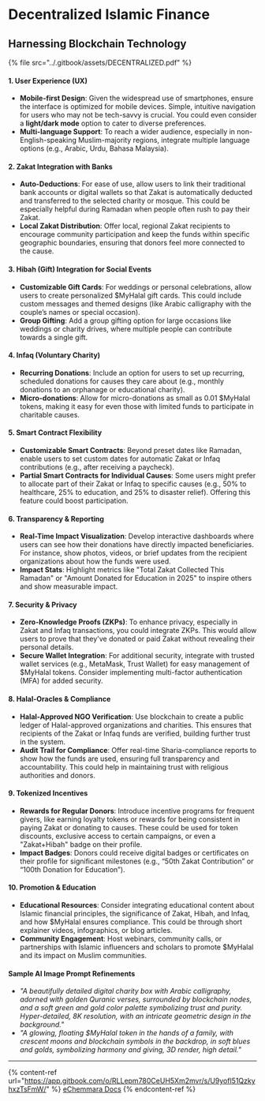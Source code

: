 # Decentralized Islamic Finance

## Harnessing Blockchain Technology

{% file src="../.gitbook/assets/DECENTRALIZED.pdf" %}

#### 1. **User Experience (UX)**

* **Mobile-first Design**: Given the widespread use of smartphones, ensure the interface is optimized for mobile devices. Simple, intuitive navigation for users who may not be tech-savvy is crucial. You could even consider a **light/dark mode** option to cater to diverse preferences.
* **Multi-language Support**: To reach a wider audience, especially in non-English-speaking Muslim-majority regions, integrate multiple language options (e.g., Arabic, Urdu, Bahasa Malaysia).

#### 2. **Zakat Integration with Banks**

* **Auto-Deductions**: For ease of use, allow users to link their traditional bank accounts or digital wallets so that Zakat is automatically deducted and transferred to the selected charity or mosque. This could be especially helpful during Ramadan when people often rush to pay their Zakat.
* **Local Zakat Distribution**: Offer local, regional Zakat recipients to encourage community participation and keep the funds within specific geographic boundaries, ensuring that donors feel more connected to the cause.

#### 3. **Hibah (Gift) Integration for Social Events**

* **Customizable Gift Cards**: For weddings or personal celebrations, allow users to create personalized $MyHalal gift cards. This could include custom messages and themed designs (like Arabic calligraphy with the couple’s names or special occasion).
* **Group Gifting**: Add a group gifting option for large occasions like weddings or charity drives, where multiple people can contribute towards a single gift.

#### 4. **Infaq (Voluntary Charity)**

* **Recurring Donations**: Include an option for users to set up recurring, scheduled donations for causes they care about (e.g., monthly donations to an orphanage or educational charity).
* **Micro-donations**: Allow for micro-donations as small as 0.01 $MyHalal tokens, making it easy for even those with limited funds to participate in charitable causes.

#### 5. **Smart Contract Flexibility**

* **Customizable Smart Contracts**: Beyond preset dates like Ramadan, enable users to set custom dates for automatic Zakat or Infaq contributions (e.g., after receiving a paycheck).
* **Partial Smart Contracts for Individual Causes**: Some users might prefer to allocate part of their Zakat or Infaq to specific causes (e.g., 50% to healthcare, 25% to education, and 25% to disaster relief). Offering this feature could boost participation.

#### 6. **Transparency & Reporting**

* **Real-Time Impact Visualization**: Develop interactive dashboards where users can see how their donations have directly impacted beneficiaries. For instance, show photos, videos, or brief updates from the recipient organizations about how the funds were used.
* **Impact Stats**: Highlight metrics like "Total Zakat Collected This Ramadan" or "Amount Donated for Education in 2025" to inspire others and show measurable impact.

#### 7. **Security & Privacy**

* **Zero-Knowledge Proofs (ZKPs)**: To enhance privacy, especially in Zakat and Infaq transactions, you could integrate ZKPs. This would allow users to prove that they've donated or paid Zakat without revealing their personal details.
* **Secure Wallet Integration**: For additional security, integrate with trusted wallet services (e.g., MetaMask, Trust Wallet) for easy management of $MyHalal tokens. Consider implementing multi-factor authentication (MFA) for added security.

#### 8. **Halal-Oracles & Compliance**

* **Halal-Approved NGO Verification**: Use blockchain to create a public ledger of Halal-approved organizations and charities. This ensures that recipients of the Zakat or Infaq funds are verified, building further trust in the system.
* **Audit Trail for Compliance**: Offer real-time Sharia-compliance reports to show how the funds are used, ensuring full transparency and accountability. This could help in maintaining trust with religious authorities and donors.

#### 9. **Tokenized Incentives**

* **Rewards for Regular Donors**: Introduce incentive programs for frequent givers, like earning loyalty tokens or rewards for being consistent in paying Zakat or donating to causes. These could be used for token discounts, exclusive access to certain campaigns, or even a "Zakat+Hibah" badge on their profile.
* **Impact Badges**: Donors could receive digital badges or certificates on their profile for significant milestones (e.g., “50th Zakat Contribution” or “100th Donation for Education”).

#### 10. **Promotion & Education**

* **Educational Resources**: Consider integrating educational content about Islamic financial principles, the significance of Zakat, Hibah, and Infaq, and how $MyHalal ensures compliance. This could be through short explainer videos, infographics, or blog articles.
* **Community Engagement**: Host webinars, community calls, or partnerships with Islamic influencers and scholars to promote $MyHalal and its impact on Muslim communities.

#### **Sample AI Image Prompt Refinements**

* _"A beautifully detailed digital charity box with Arabic calligraphy, adorned with golden Quranic verses, surrounded by blockchain nodes, and a soft green and gold color palette symbolizing trust and purity. Hyper-detailed, 8K resolution, with an intricate geometric design in the background."_
* _"A glowing, floating $MyHalal token in the hands of a family, with crescent moons and blockchain symbols in the backdrop, in soft blues and golds, symbolizing harmony and giving, 3D render, high detail."_

***



{% content-ref url="https://app.gitbook.com/o/RLLepm780CeUH5Xm2mvr/s/U9yofl51QzkyhxzTsFmW/" %}
[eChemmara Docs](https://app.gitbook.com/o/RLLepm780CeUH5Xm2mvr/s/U9yofl51QzkyhxzTsFmW/)
{% endcontent-ref %}
